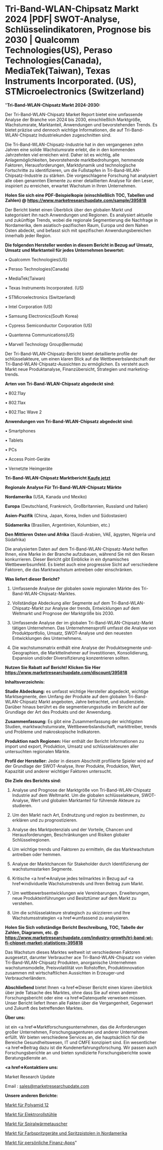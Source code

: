 # Tri-Band-WLAN-Chipsatz Markt 2024 |PDF| SWOT-Analyse, Schlüsselindikatoren, Prognose bis 2030 | Qualcomm Technologies(US), Peraso Technologies(Canada), MediaTek(Taiwan), Texas Instruments Incorporated. (US), STMicroelectronics (Switzerland)

"<strong>Tri-Band-WLAN-Chipsatz Markt 2024-2030:</strong>

Der Tri-Band-WLAN-Chipsatz Market Report bietet eine umfassende Analyse der Branche von 2024 bis 2030, einschließlich Marktgröße, Wachstumsrate, Marktanteil, Anwendungen und bevorstehenden Trends. Es bietet präzise und dennoch wichtige Informationen, die auf Tri-Band-WLAN-Chipsatz Industriekunden zugeschnitten sind.

Die Tri-Band-WLAN-Chipsatz-Industrie hat in den vergangenen zehn Jahren eine solide Wachstumsrate erlebt, die in den kommenden Jahrzehnten viel erreichen wird. Daher ist es wichtig, alle Anlagemöglichkeiten, bevorstehende marktbedrohungen, hemmende Faktoren, Herausforderungen, Marktdynamik und technologische Fortschritte zu identifizieren, um die Fußstapfen in Tri-Band-WLAN-Chipsatz-Industrie zu stärken. Die vorgeschlagene Forschung hat analysiert alle oben genannten Elemente zu einer detaillierten Analyse für den Leser, inspiriert zu erreichen, erwartet Wachstum in Ihren Unternehmen.

<strong>Holen Sie sich eine PDF-Beispielkopie (einschließlich TOC, Tabellen und Zahlen) @
</strong><strong><a href=https://www.marketresearchupdate.com/sample/395818><strong>https://www.marketresearchupdate.com/sample/395818</u></font></a></strong></strong>

Der Bericht bietet einen Überblick über den globalen Markt und kategorisiert ihn nach Anwendungen und Regionen. Es analysiert aktuelle und zukünftige Trends, wobei die regionale Segmentierung die Nachfrage in Nordamerika, dem asiatisch-pazifischen Raum, Europa und dem Nahen Osten abdeckt, und befasst sich mit spezifischen Anwendungsbereichen innerhalb jeder Region.

<strong>Die folgenden Hersteller werden in diesem Bericht in Bezug auf Umsatz, Umsatz und Marktanteil für jedes Unternehmen bewertet:</strong>

• Qualcomm Technologies(US)

• Peraso Technologies(Canada)

• MediaTek(Taiwan)

• Texas Instruments Incorporated. (US)

• STMicroelectronics (Switzerland)

• Intel Corporation (US)

• Samsung Electronics(South Korea)

• Cypress Semiconductor Corporation (US)

• Quantenna Communications(US)

• Marvell Technology Group(Bermuda)

Der Tri-Band-WLAN-Chipsatz-Bericht bietet detaillierte profile der schlüsselakteure, um einen klaren Blick auf die Wettbewerbslandschaft der Tri-Band-WLAN-Chipsatz-Aussichten zu ermöglichen. Es versteht auch Markt neue Produktanalyse, Finanzübersicht, Strategien und marketing-trends.

<strong>Arten von Tri-Band-WLAN-Chipsatz abgedeckt sind:</strong>

• 802.11ay

• 802.11ax

• 802.11ac Wave 2

<strong>Anwendungen von Tri-Band-WLAN-Chipsatz abgedeckt sind:</strong>

• Smartphones

• Tablets

• PCs

• Access Point-Geräte

• Vernetzte Heimgeräte

<strong>Tri-Band-WLAN-Chipsatz Marktbericht <a href=https://www.marketresearchupdate.com/buynow/395818>Kaufe jetzt</a></strong>

<strong>Regionale Analyse Für Tri-Band-WLAN-Chipsatz Märkte</strong>

<strong>Nordamerika</strong> (USA, Kanada und Mexiko)

<strong>Europa</strong> (Deutschland, Frankreich, Großbritannien, Russland und Italien)

<strong>Asien-Pazifik</strong> (China, Japan, Korea, Indien und Südostasien)

<strong>Südamerika</strong> (Brasilien, Argentinien, Kolumbien, etc.)

<strong>Den Mittleren</strong> <strong>Osten und Afrika</strong> (Saudi-Arabien, VAE, ägypten, Nigeria und Südafrika)

Die analysierten Daten auf dem Tri-Band-WLAN-Chipsatz-Markt helfen Ihnen, eine Marke in der Branche aufzubauen, während Sie mit den Riesen konkurrieren. Dieser Bericht gibt Einblicke in ein dynamisches Wettbewerbsumfeld. Es bietet auch eine progressive Sicht auf verschiedene Faktoren, die das Marktwachstum antreiben oder einschränken.

<strong>Was liefert dieser Bericht?</strong>

1. Umfassende Analyse der globalen sowie regionalen Märkte des Tri-Band-WLAN-Chipsatz-Marktes.

2. Vollständige Abdeckung aller Segmente auf dem Tri-Band-WLAN-Chipsatz-Markt zur Analyse der trends, Entwicklungen auf dem Weltmarkt und Prognose der Marktgröße bis 2030.

3. Umfassende Analyse der im globalen Tri-Band-WLAN-Chipsatz-Markt tätigen Unternehmen. Das Unternehmensprofil umfasst die Analyse von Produktportfolio, Umsatz, SWOT-Analyse und den neuesten Entwicklungen des Unternehmens.

4. Die wachstumsmatrix enthält eine Analyse der Produktsegmente und-Geographien, die Marktteilnehmer auf Investitionen, Konsolidierung, Expansion und/oder Diversifizierung konzentrieren sollten.

<strong>Nutzen Sie Rabatt auf Bericht! Klicken Sie Hier
</strong><strong><a href=https://www.marketresearchupdate.com/discount/395818>https://www.marketresearchupdate.com/discount/395818</b></u></font></strong></a>

<strong>Inhaltsverzeichnis:</strong>

<strong>Studie Abdeckung:</strong> es umfasst wichtige Hersteller abgedeckt, wichtige Marktsegmente, den Umfang der Produkte auf dem globalen Tri-Band-WLAN-Chipsatz Markt angeboten, Jahre betrachtet, und studienziele. Darüber hinaus berührt es die segmentierungsstudie im Bericht auf der Grundlage der Art des Produkts und der Anwendung.

<strong>Zusammenfassung:</strong> Es gibt eine Zusammenfassung der wichtigsten Studien, marktwachstumsrate, Wettbewerbslandschaft, markttreiber, trends und Probleme und makroskopische Indikatoren.

<strong>Produktion nach Regionen:</strong> Hier enthält der Bericht Informationen zu import und export, Produktion, Umsatz und schlüsselakteuren aller untersuchten regionalen Märkte.

<strong>Profil der Hersteller:</strong> Jeder in diesem Abschnitt profilierte Spieler wird auf der Grundlage der SWOT-Analyse, Ihrer Produkte, Produktion, Wert, Kapazität und anderer wichtiger Faktoren untersucht.

<strong>Die Ziele des Berichts sind:</strong>

1) Analyse und Prognose der Marktgröße von Tri-Band-WLAN-Chipsatz Industrie auf dem Weltmarkt.
Um die globalen schlüsselakteure, SWOT-Analyse, Wert und globalen Marktanteil für führende Akteure zu studieren.

2) Um den Markt nach Art, Endnutzung und region zu bestimmen, zu erklären und zu prognostizieren.

3) Analyse des Marktpotenzials und der Vorteile, Chancen und Herausforderungen, Beschränkungen und Risiken globaler Schlüsselregionen.

4) Um wichtige trends und Faktoren zu ermitteln, die das Marktwachstum antreiben oder hemmen.

5) Analyse der Marktchancen für Stakeholder durch Identifizierung der wachstumsstarken Segmente.

6) Kritische <a href=>Analyse</a> jedes teilmarktes in Bezug auf <a href=>individuelle</a> Wachstumstrends und Ihren Beitrag zum Markt.

7) Um wettbewerbsentwicklungen wie Vereinbarungen, Erweiterungen, neue Produkteinführungen und Besitztümer auf dem Markt zu verstehen.

8) Um die schlüsselakteure strategisch zu skizzieren und Ihre Wachstumsstrategien <a href=>umfassend</a> zu analysieren.

<strong>Holen Sie Sich vollständige Bericht Beschreibung, TOC, Tabelle der Zahlen, Diagramm, etc. @ </strong><strong><a href=https://www.marketresearchupdate.com/industry-growth/tri-band-wi-fi-chipset-market-statistices-395818>https://www.marketresearchupdate.com/industry-growth/tri-band-wi-fi-chipset-market-statistices-395818</a></font></strong>

Das Wachstum dieses Marktes weltweit ist verschiedenen Faktoren ausgesetzt, darunter Verbraucher ace Tri-Band-WLAN-Chipsatz von vielen Tri-Band-WLAN-Chipsatz Produkten, anorganische Unternehmen wachstumsmodelle, Preisvolatilität von Rohstoffen, Produktinnovation zusammen mit wirtschaftlichen Aussichten in Erzeuger-und Verbraucherländern.

<strong>Abschließend</strong> bietet Ihnen <a href=>Dieser</a> Bericht einen klaren überblick über jede Tatsache des Marktes, ohne dass Sie auf einen anderen Forschungsbericht oder eine <a href=>Datenquelle</a> verweisen müssen. Unser Bericht liefert Ihnen alle Fakten über die Vergangenheit, Gegenwart und Zukunft des betreffenden Marktes.

<strong>Über uns:</strong>

 ist ein <a href=>Marktfors</a>chungsunternehmen, das die Anforderungen großer Unternehmen, Forschungsagenturen und anderer Unternehmen erfüllt. Wir bieten verschiedene Services an, die hauptsächlich für die Bereiche Gesundheitswesen, IT und CMFE konzipiert sind. Ein wesentlicher <a href=>Beitrag</a> dazu ist die Kundenerfahrungsforschung. Wir passen auch Forschungsberichte an und bieten syndizierte Forschungsberichte sowie Beratungsdienste an.

<strong><a href=>Kontaktiere uns:</a></strong>

Market Research Update

Email : sales@marketresearchupdate.com

<strong>Unsere anderen Berichte:</strong>

<a href=https://www.linkedin.com/pulse/polyamide-12-market-demand-future-scope-top>Markt für Polyamid 12</a>

<a href=https://www.linkedin.com/pulse/electric-wheel-chair-market-size-emerging-trends>Markt für Elektrorollstühle</a>

<a href=https://www.linkedin.com/pulse/spiral-heat-exchanger-market-outlooks-2023-size>Markt für Spiralwärmetauscher</a>

<a href=https://www.linkedin.com/pulse/north-america-paint-sprayers-spray-guns-market-2023-new>Markt für Farbspritzgeräte und Spritzpistolen in Nordamerika</a>

<a href=https://www.linkedin.com/pulse/personal-finance-apps-market-analysis-2023-size-share-eqg3f/>Markt für persönliche Finanz-Apps</a>"
